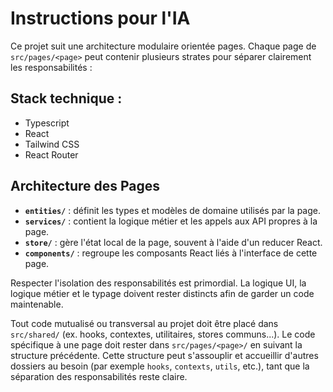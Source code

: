 # Instructions pour l'IA

Ce projet suit une architecture modulaire orientée pages. Chaque page de `src/pages/<page>` peut contenir plusieurs strates pour séparer clairement les responsabilités :

## Stack technique :

- Typescript
- React
- Tailwind CSS
- React Router

## Architecture des Pages

- **`entities/`** : définit les types et modèles de domaine utilisés par la page.
- **`services/`** : contient la logique métier et les appels aux API propres à la page.
- **`store/`** : gère l'état local de la page, souvent à l'aide d'un reducer React.
- **`components/`** : regroupe les composants React liés à l'interface de cette page.

Respecter l'isolation des responsabilités est primordial. La logique UI, la logique métier et le typage doivent rester distincts afin de garder un code maintenable.

Tout code mutualisé ou transversal au projet doit être placé dans `src/shared/` (ex. hooks, contextes, utilitaires, stores communs...). Le code spécifique à une page doit rester dans `src/pages/<page>/` en suivant la structure précédente. Cette structure peut s'assouplir et accueillir d'autres dossiers au besoin (par exemple `hooks`, `contexts`, `utils`, etc.), tant que la séparation des responsabilités reste claire.
